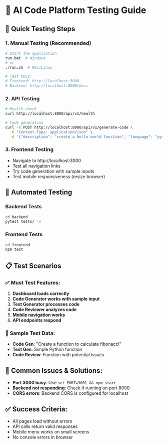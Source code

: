# 🧪 AI Code Platform Testing Guide

## 🚀 Quick Testing Steps

### 1. **Manual Testing (Recommended)**
```bash
# Start the application
run.bat  # Windows
# or
./run.sh  # Mac/Linux

# Test URLs:
# Frontend: http://localhost:3000
# Backend: http://localhost:8000/docs
```

### 2. **API Testing**
```bash
# Health check
curl http://localhost:8000/api/v1/health

# Code generation
curl -X POST http://localhost:8000/api/v1/generate-code \
  -H "Content-Type: application/json" \
  -d '{"description": "create a hello world function", "language": "python"}'
```

### 3. **Frontend Testing**
- Navigate to http://localhost:3000
- Test all navigation links
- Try code generation with sample inputs
- Test mobile responsiveness (resize browser)

## 🔧 Automated Testing

### Backend Tests
```bash
cd backend
pytest tests/ -v
```

### Frontend Tests
```bash
cd frontend
npm test
```

## 📋 Test Scenarios

### ✅ **Must Test Features:**
1. **Dashboard loads correctly**
2. **Code Generator works with sample input**
3. **Test Generator processes code**
4. **Code Reviewer analyzes code**
5. **Mobile navigation works**
6. **API endpoints respond**

### 🎯 **Sample Test Data:**
- **Code Gen**: "Create a function to calculate fibonacci"
- **Test Gen**: Simple Python function
- **Code Review**: Function with potential issues

## 🐛 **Common Issues & Solutions:**
- **Port 3000 busy**: Use `set PORT=3001 && npm start`
- **Backend not responding**: Check if running on port 8000
- **CORS errors**: Backend CORS is configured for localhost

## ✅ **Success Criteria:**
- All pages load without errors
- API calls return valid responses
- Mobile menu works on small screens
- No console errors in browser